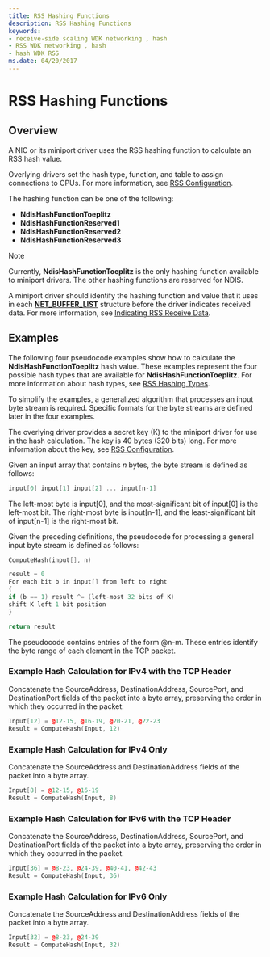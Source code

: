 ```yaml
---
title: RSS Hashing Functions
description: RSS Hashing Functions
keywords:
- receive-side scaling WDK networking , hash
- RSS WDK networking , hash
- hash WDK RSS
ms.date: 04/20/2017
---
```


# RSS Hashing Functions


## Overview

A NIC or its miniport driver uses the RSS hashing function to calculate an RSS hash value.

Overlying drivers set the hash type, function, and table to assign connections to CPUs. For more information, see [RSS Configuration](rss-configuration.md).

The hashing function can be one of the following:

- **NdisHashFunctionToeplitz**
- **NdisHashFunctionReserved1**
- **NdisHashFunctionReserved2**
- **NdisHashFunctionReserved3**

>[!NOTE]
> Currently, **NdisHashFunctionToeplitz** is the only hashing function available to miniport drivers. The other hashing functions are reserved for NDIS. 

A miniport driver should identify the hashing function and value that it uses in each [**NET\_BUFFER\_LIST**](/windows-hardware/drivers/ddi/nbl/ns-nbl-net_buffer_list) structure before the driver indicates received data. For more information, see [Indicating RSS Receive Data](indicating-rss-receive-data.md).

## Examples

The following four pseudocode examples show how to calculate the **NdisHashFunctionToeplitz** hash value. These examples represent the four possible hash types that are available for **NdisHashFunctionToeplitz**. For more information about hash types, see [RSS Hashing Types](rss-hashing-types.md).

To simplify the examples, a generalized algorithm that processes an input byte stream is required. Specific formats for the byte streams are defined later in the four examples.

The overlying driver provides a secret key (K) to the miniport driver for use in the hash calculation. The key is 40 bytes (320 bits) long. For more information about the key, see [RSS Configuration](rss-configuration.md).

Given an input array that contains *n* bytes, the byte stream is defined as follows:

```c++
input[0] input[1] input[2] ... input[n-1]
```

The left-most byte is input\[0\], and the most-significant bit of input\[0\] is the left-most bit. The right-most byte is input\[n-1\], and the least-significant bit of input\[n-1\] is the right-most bit.

Given the preceding definitions, the pseudocode for processing a general input byte stream is defined as follows:

```c++
ComputeHash(input[], n)

result = 0
For each bit b in input[] from left to right
{
if (b == 1) result ^= (left-most 32 bits of K)
shift K left 1 bit position
}

return result
```

The pseudocode contains entries of the form @n-m. These entries identify the byte range of each element in the TCP packet.

### Example Hash Calculation for IPv4 with the TCP Header

Concatenate the SourceAddress, DestinationAddress, SourcePort, and DestinationPort fields of the packet into a byte array, preserving the order in which they occurred in the packet:

```c++
Input[12] = @12-15, @16-19, @20-21, @22-23
Result = ComputeHash(Input, 12)
```

### Example Hash Calculation for IPv4 Only

Concatenate the SourceAddress and DestinationAddress fields of the packet into a byte array.

```c++
Input[8] = @12-15, @16-19
Result = ComputeHash(Input, 8) 
```

### Example Hash Calculation for IPv6 with the TCP Header

Concatenate the SourceAddress, DestinationAddress, SourcePort, and DestinationPort fields of the packet into a byte array, preserving the order in which they occurred in the packet.

```c++
Input[36] = @8-23, @24-39, @40-41, @42-43
Result = ComputeHash(Input, 36)
```

### Example Hash Calculation for IPv6 Only

Concatenate the SourceAddress and DestinationAddress fields of the packet into a byte array.

```c++
Input[32] = @8-23, @24-39
Result = ComputeHash(Input, 32)
```

 


